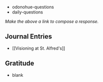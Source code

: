 - odonohue-questions
- daily-questions

*Make the above a link to compose a response.*
## Journal Entries
-  [[Visioning at St. Alfred's]]

## Gratitude
- blank


